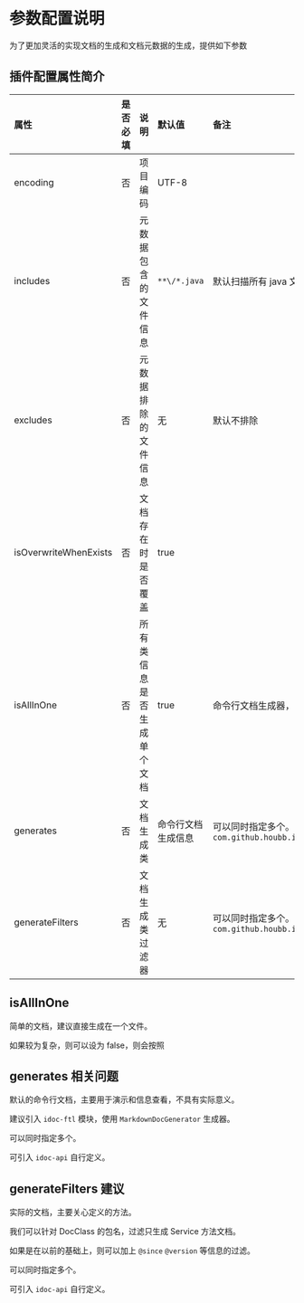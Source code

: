 # 参数配置说明

为了更加灵活的实现文档的生成和文档元数据的生成，提供如下参数

## 插件配置属性简介

| 属性 | 是否必填 | 说明 | 默认值 | 备注 |
|:----|:----|:----|:----|:----|
| encoding | 否 | 项目编码 | UTF-8 | |
| includes | 否 | 元数据包含的文件信息 | `**\/*.java` | 默认扫描所有 java 文件 |
| excludes | 否 | 元数据排除的文件信息 | 无 | 默认不排除 |
| isOverwriteWhenExists | 否 | 文档存在时是否覆盖 | true |  | 
| isAllInOne | 否 | 所有类信息是否生成单个文档 | true | 命令行文档生成器，此属性无意义。 |
| generates | 否 | 文档生成类 | 命令行文档生成信息 |  可以同时指定多个。类名全称。用户自定义参见 `com.github.houbb.idoc.api.core.genenrator.IDocGenerator` |
| generateFilters | 否 | 文档生成类过滤器 | 无 |  可以同时指定多个。类名全称。用户自定义参见 `com.github.houbb.idoc.api.core.filter.IDocGenerateFilter` |

## isAllInOne

简单的文档，建议直接生成在一个文件。

如果较为复杂，则可以设为 false，则会按照

## generates 相关问题

默认的命令行文档，主要用于演示和信息查看，不具有实际意义。

建议引入 `idoc-ftl` 模块，使用 `MarkdownDocGenerator` 生成器。

可以同时指定多个。

可引入 `idoc-api` 自行定义。

## generateFilters 建议

实际的文档，主要关心定义的方法。

我们可以针对 DocClass 的包名，过滤只生成 Service 方法文档。

如果是在以前的基础上，则可以加上 `@since` `@version` 等信息的过滤。

可以同时指定多个。

可引入 `idoc-api` 自行定义。
